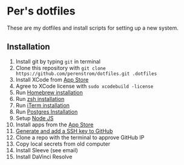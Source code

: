 # Per's dotfiles

These are my dotfiles and install scripts for setting up a new system.

## Installation

1. Install git by typing `git` in terminal
2. Clone this repository with `git clone https://github.com/perenstrom/dotfiles.git .dotfiles`
3. Install XCode from [App Store](https://apps.apple.com/us/app/xcode/id497799835?mt=12)
4. Agree to XCode license with `sudo xcodebuild -license`
5. Run [Homebrew installation](/homebrew)
6. Run [zsh installation](/zsh)
7. Run [iTerm installation](/system/iterm)
8. Run [Postgres Installation](/postgresql)
9. Setup [Node JS](/nodejs)
10. Install apps from the [App Store](/system/appStore)
11. [Generate and add a SSH key to GitHub](https://docs.github.com/en/github/authenticating-to-github/connecting-to-github-with-ssh/generating-a-new-ssh-key-and-adding-it-to-the-ssh-agent)
12. Clone a repo with the terminal to approve GitHub IP
13. Copy local secrets from old computer
14. Install Sleeve (see email)
15. Install DaVinci Resolve
